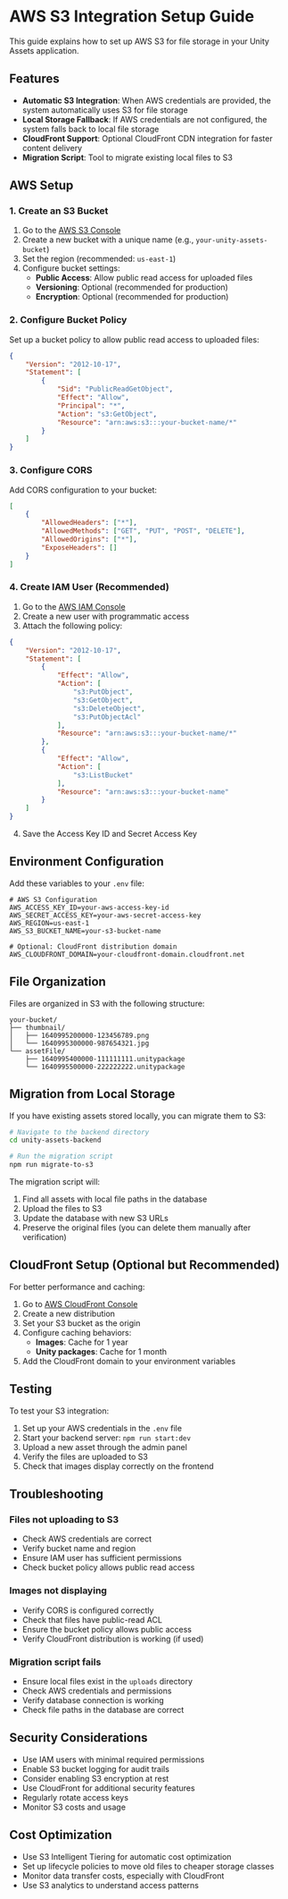 # AWS S3 Integration Setup Guide

This guide explains how to set up AWS S3 for file storage in your Unity Assets application.

## Features

- **Automatic S3 Integration**: When AWS credentials are provided, the system automatically uses S3 for file storage
- **Local Storage Fallback**: If AWS credentials are not configured, the system falls back to local file storage
- **CloudFront Support**: Optional CloudFront CDN integration for faster content delivery
- **Migration Script**: Tool to migrate existing local files to S3

## AWS Setup

### 1. Create an S3 Bucket

1. Go to the [AWS S3 Console](https://console.aws.amazon.com/s3/)
2. Create a new bucket with a unique name (e.g., `your-unity-assets-bucket`)
3. Set the region (recommended: `us-east-1`)
4. Configure bucket settings:
   - **Public Access**: Allow public read access for uploaded files
   - **Versioning**: Optional (recommended for production)
   - **Encryption**: Optional (recommended for production)

### 2. Configure Bucket Policy

Set up a bucket policy to allow public read access to uploaded files:

```json
{
    "Version": "2012-10-17",
    "Statement": [
        {
            "Sid": "PublicReadGetObject",
            "Effect": "Allow",
            "Principal": "*",
            "Action": "s3:GetObject",
            "Resource": "arn:aws:s3:::your-bucket-name/*"
        }
    ]
}
```

### 3. Configure CORS

Add CORS configuration to your bucket:

```json
[
    {
        "AllowedHeaders": ["*"],
        "AllowedMethods": ["GET", "PUT", "POST", "DELETE"],
        "AllowedOrigins": ["*"],
        "ExposeHeaders": []
    }
]
```

### 4. Create IAM User (Recommended)

1. Go to the [AWS IAM Console](https://console.aws.amazon.com/iam/)
2. Create a new user with programmatic access
3. Attach the following policy:

```json
{
    "Version": "2012-10-17",
    "Statement": [
        {
            "Effect": "Allow",
            "Action": [
                "s3:PutObject",
                "s3:GetObject",
                "s3:DeleteObject",
                "s3:PutObjectAcl"
            ],
            "Resource": "arn:aws:s3:::your-bucket-name/*"
        },
        {
            "Effect": "Allow",
            "Action": [
                "s3:ListBucket"
            ],
            "Resource": "arn:aws:s3:::your-bucket-name"
        }
    ]
}
```

4. Save the Access Key ID and Secret Access Key

## Environment Configuration

Add these variables to your `.env` file:

```env
# AWS S3 Configuration
AWS_ACCESS_KEY_ID=your-aws-access-key-id
AWS_SECRET_ACCESS_KEY=your-aws-secret-access-key
AWS_REGION=us-east-1
AWS_S3_BUCKET_NAME=your-s3-bucket-name

# Optional: CloudFront distribution domain
AWS_CLOUDFRONT_DOMAIN=your-cloudfront-domain.cloudfront.net
```

## File Organization

Files are organized in S3 with the following structure:
```
your-bucket/
├── thumbnail/
│   ├── 1640995200000-123456789.png
│   └── 1640995300000-987654321.jpg
└── assetFile/
    ├── 1640995400000-111111111.unitypackage
    └── 1640995500000-222222222.unitypackage
```

## Migration from Local Storage

If you have existing assets stored locally, you can migrate them to S3:

```bash
# Navigate to the backend directory
cd unity-assets-backend

# Run the migration script
npm run migrate-to-s3
```

The migration script will:
1. Find all assets with local file paths in the database
2. Upload the files to S3
3. Update the database with new S3 URLs
4. Preserve the original files (you can delete them manually after verification)

## CloudFront Setup (Optional but Recommended)

For better performance and caching:

1. Go to [AWS CloudFront Console](https://console.aws.amazon.com/cloudfront/)
2. Create a new distribution
3. Set your S3 bucket as the origin
4. Configure caching behaviors:
   - **Images**: Cache for 1 year
   - **Unity packages**: Cache for 1 month
5. Add the CloudFront domain to your environment variables

## Testing

To test your S3 integration:

1. Set up your AWS credentials in the `.env` file
2. Start your backend server: `npm run start:dev`
3. Upload a new asset through the admin panel
4. Verify the files are uploaded to S3
5. Check that images display correctly on the frontend

## Troubleshooting

### Files not uploading to S3
- Check AWS credentials are correct
- Verify bucket name and region
- Ensure IAM user has sufficient permissions
- Check bucket policy allows public read access

### Images not displaying
- Verify CORS is configured correctly
- Check that files have public-read ACL
- Ensure the bucket policy allows public access
- Verify CloudFront distribution is working (if used)

### Migration script fails
- Ensure local files exist in the `uploads` directory
- Check AWS credentials and permissions
- Verify database connection is working
- Check file paths in the database are correct

## Security Considerations

- Use IAM users with minimal required permissions
- Enable S3 bucket logging for audit trails
- Consider enabling S3 encryption at rest
- Use CloudFront for additional security features
- Regularly rotate access keys
- Monitor S3 costs and usage

## Cost Optimization

- Use S3 Intelligent Tiering for automatic cost optimization
- Set up lifecycle policies to move old files to cheaper storage classes
- Monitor data transfer costs, especially with CloudFront
- Use S3 analytics to understand access patterns